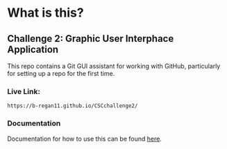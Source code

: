# What is this?
## Challenge 2: Graphic User Interphace Application
This repo contains a Git GUI assistant for working with GitHub, particularly for setting up a repo for the first time.
### Live Link: 
```
https://b-regan11.github.io/CSCchallenge2/
```
### Documentation
Documentation for how to use this can be found [here](./docs/index.md).
